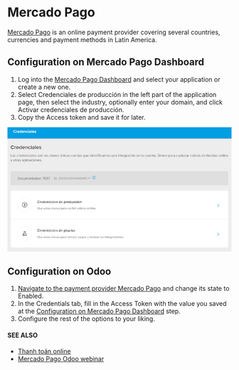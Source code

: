 # Mercado Pago

[Mercado Pago](https://www.mercadopago.com/) is an online payment provider covering several
countries, currencies and payment methods in Latin America.

<a id="payment-providers-mercado-pago-configure-dashboard"></a>

## Configuration on Mercado Pago Dashboard

1. Log into the [Mercado Pago Dashboard](https://www.mercadopago.com.mx/developers/panel)
   and select your application or create a new one.
2. Select Credenciales de producción in the left part of the application page, then
   select the industry, optionally enter your domain, and click Activar credenciales
   de producción.
3. Copy the Access token and save it for later.

![Production and testing credentials in Mercado Pago.](../../../.gitbook/assets/mp-credentials.png)

<a id="payment-providers-mercado-pago-configure-odoo"></a>

## Configuration on Odoo

1. [Navigate to the payment provider Mercado Pago](../payment_providers.md#payment-providers-add-new) and change its
   state to Enabled.
2. In the Credentials tab, fill in the Access Token with the value you saved
   at the [Configuration on Mercado Pago Dashboard](#payment-providers-mercado-pago-configure-dashboard) step.
3. Configure the rest of the options to your liking.

#### SEE ALSO
- [Thanh toán online](../payment_providers.md)
- [Mercado Pago Odoo webinar](https://www.youtube.com/watch?v=CX8vPHMb1ic)
